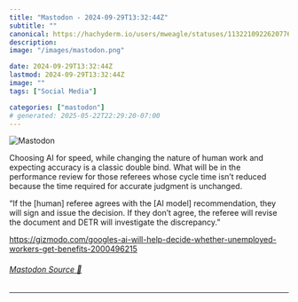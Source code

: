 ```yaml
---
title: "Mastodon - 2024-09-29T13:32:44Z"
subtitle: ""
canonical: https://hachyderm.io/users/mweagle/statuses/113221092262077608
description:
image: "/images/mastodon.png"

date: 2024-09-29T13:32:44Z
lastmod: 2024-09-29T13:32:44Z
image: ""
tags: ["Social Media"]

categories: ["mastodon"]
# generated: 2025-05-22T22:29:20-07:00
---
```

![Mastodon](/images/mastodon.png)

<p>Choosing AI for speed, while changing the nature of human work and expecting accuracy is a classic double bind. What will be in the performance review for those referees whose cycle time isn’t reduced because the time required for accurate judgment is unchanged. </p><p>“If the [human] referee agrees with the [AI model] recommendation, they will sign and issue the decision. If they don’t agree, the referee will revise the document and DETR will investigate the discrepancy.”</p><p><a href="https://gizmodo.com/googles-ai-will-help-decide-whether-unemployed-workers-get-benefits-2000496215" target="_blank" rel="nofollow noopener noreferrer" translate="no"><span class="invisible">https://</span><span class="ellipsis">gizmodo.com/googles-ai-will-he</span><span class="invisible">lp-decide-whether-unemployed-workers-get-benefits-2000496215</span></a></p>


###### [Mastodon Source 🐘](https://hachyderm.io/@mweagle/113221092262077608)

___

